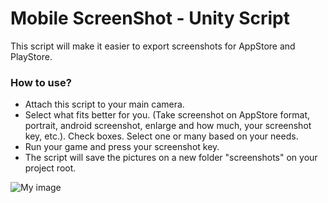 # Mobile ScreenShot - Unity Script

This script will make it easier to export screenshots for AppStore and PlayStore.

### How to use?

* Attach this script to your main camera.
* Select what fits better for you. (Take screenshot on AppStore format, portrait, android screenshot, enlarge and how much, your screenshot key, etc.). Check boxes. Select one or many based on your needs.
* Run your game and press your screenshot key.
* The script will save the pictures on a new folder "screenshots" on your project root.


![My image](http://i.imgur.com/RfJT5JP.png)
